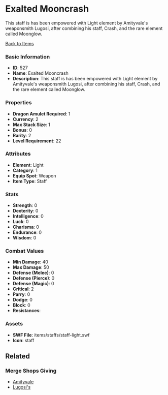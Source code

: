 # Exalted Mooncrash

This staff is has been empowered with Light element by Amityvale's weaponsmith Lugosi, after combining his staff, Crash, and the rare element called Moonglow.

[Back to Items](../items.md)

### Basic Information

- **ID**: 527
- **Name**: Exalted Mooncrash
- **Description**: This staff is has been empowered with Light element by Amityvale&#039;s weaponsmith Lugosi, after combining his staff, Crash, and the rare element called Moonglow.

### Properties

- **Dragon Amulet Required**: 1
- **Currency**: 2
- **Max Stack Size**: 1
- **Bonus**: 0
- **Rarity**: 2
- **Level Requirement**: 22

### Attributes

- **Element**: Light
- **Category**: 1
- **Equip Spot**: Weapon
- **Item Type**: Staff

### Stats

- **Strength**: 0
- **Dexterity**: 0
- **Intelligence**: 0
- **Luck**: 0
- **Charisma**: 0
- **Endurance**: 0
- **Wisdom**: 0

### Combat Values

- **Min Damage**: 40
- **Max Damage**: 50
- **Defense (Melee)**: 0
- **Defense (Pierce)**: 0
- **Defense (Magic)**: 0
- **Critical**: 2
- **Parry**: 0
- **Dodge**: 0
- **Block**: 0
- **Resistances**: 

### Assets

- **SWF File**: items/staffs/staff-light.swf
- **Icon**: staff

## Related

### Merge Shops Giving

- [Amityvale](../merge-shops/7-amityvale.md)
- [Lugosi's](../merge-shops/21-lugosi-s.md)

